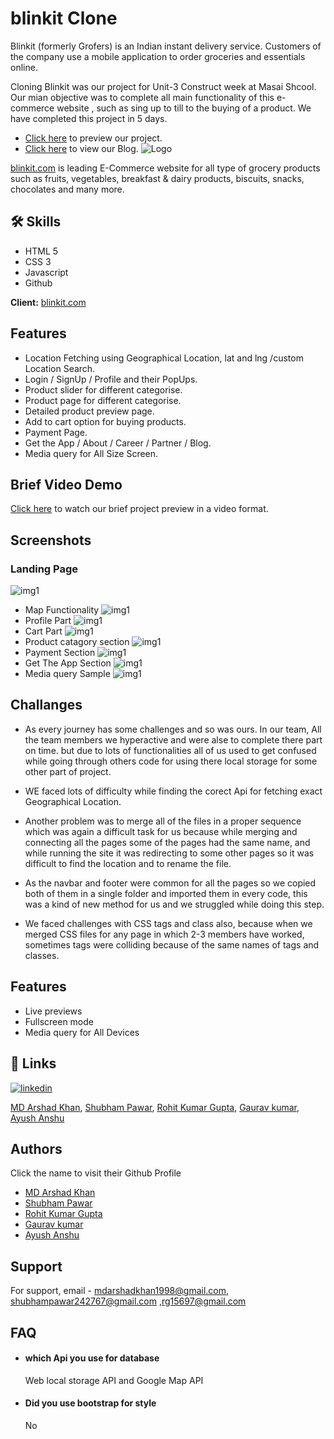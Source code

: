 # blinkit Clone
Blinkit (formerly Grofers) is an Indian instant delivery service. Customers of the company use a mobile application to order groceries and essentials online.

Cloning Blinkit was our project for Unit-3 Construct week at Masai Shcool. Our mian objective was to complete all main functionality of this e-commerce website , such as sing up to till to the buying of a product. 
We have completed this project in 5 days.

- [Click here](https://blink-it-by-arshad-gaurav-ayush-rohit-shubham.netlify.app/) to preview our project.
- [Click here](https://medium.com/@rg15697/second-construct-week-and-a-new-experience-c71af930eb80) to view our Blog.
![Logo](https://is3-ssl.mzstatic.com/image/thumb/Purple116/v4/84/6e/03/846e03c3-6020-579b-1782-f4bd346a09e2/AppIconRelease-0-0-1x_U007emarketing-0-0-0-5-0-0-sRGB-0-0-0-GLES2_U002c0-512MB-85-220-0-0.png/1200x630wa.png)

[blinkit.com](https://blinkit.com/) is leading E-Commerce website for all type of grocery products such as fruits, vegetables, breakfast & dairy products, biscuits, snacks, chocolates and many more.
## 🛠 Skills
- HTML 5
- CSS 3 
- Javascript
- Github

**Client:** 
[blinkit.com](https://blinkit.com/)

## Features
- Location Fetching using Geographical Location, lat and lng /custom Location Search.
- Login / SignUp / Profile and their PopUps.
- Product slider for different categorise.
- Product page for different categorise.
- Detailed product preview page.
- Add to cart option for buying products.
- Payment Page.
- Get the App / About / Career / Partner / Blog.
- Media query for All Size Screen.

## Brief Video Demo
[Click here](https://drive.google.com/file/d/14Mdp1t-qx7PQNswqESkQ7xNz22mdp9GT/view?usp=sharing) to watch our brief project preview in a video format.

## Screenshots
### Landing Page
![img1](/images/img1.png)
- Map Functionality
![img1](/images/img2.png)
- Profile Part
![img1](/images/img3.png)
- Cart Part
![img1](/images/img4.png)
- Product catagory section
![img1](/images/img5.png)
- Payment Section
![img1](/images/img6.png)
- Get The App Section
![img1](/images/img7.png)
- Media query Sample
![img1](/images/img8.png)

## Challanges

- As every journey has some challenges and so was ours. In our team, All the team members we hyperactive and were alse to complete there part on time. but due to lots of functionalities all of us used to get confused while going through others code for using there local storage for some other part of project.

- WE faced lots of difficulty while finding the corect Api for fetching exact Geographical Location.

- Another problem was to merge all of the files in a proper sequence which was again a difficult task for us because while merging and connecting all the pages some of the pages had the same name, and while running the site it was redirecting to some other pages so it was difficult to find the location and to rename the file.

- As the navbar and footer were common for all the pages so we copied both of them in a single folder and imported them in every code, this was a kind of new method for us and we struggled while doing this step.

- We faced challenges with CSS tags and class also, because when we merged CSS files for any page in which 2-3 members have worked, sometimes tags were colliding because of the same names of tags and classes.



## Features
- Live previews
- Fullscreen mode
- Media query for All Devices

## 🔗 Links

[![linkedin](https://img.shields.io/badge/linkedin-0A66C2?style=for-the-badge&logo=linkedin&logoColor=white)](https://www.linkedin.com/in/arshad-khan-350206154/)


[MD Arshad Khan](https://www.linkedin.com/in/arshad-khan-350206154/), 
[Shubham Pawar](linkedin.com/in/shubham-pawar-2b7a30124), 
[Rohit Kumar Gupta](https://www.linkedin.com/in/rohit-gupta-06a445181/), 
[Gaurav kumar](https://www.linkedin.com/in/rohit-sahu-3a0406179), 
[Ayush Anshu](https://www.linkedin.com/in/ayush-anshu-631ba8189/)

## Authors
Click the name to visit their Github Profile
- [MD Arshad Khan](https://github.com/mdarshadkhan1998)
- [Shubham Pawar](https://github.com/Shubh-Pawar007)
- [Rohit Kumar Gupta](https://github.com/rg15697)
- [Gaurav kumar](https://github.com/gauravkrs)
- [Ayush Anshu](https://github.com/ayushanshu001)

## Support

For support, email - mdarshadkhan1998@gmail.com, shubhampawar242767@gmail.com ,rg15697@gmail.com

## FAQ

- #### which Api you use for database
    Web local storage API and Google Map API
- #### Did you use bootstrap for style
    No

